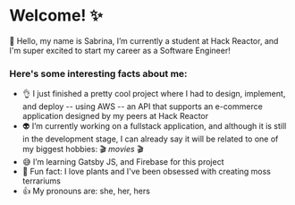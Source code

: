  # Welcome! ✨
👋 Hello, my name is Sabrina, I’m currently a student at Hack Reactor, and I'm super excited to start my career as a Software Engineer!

### Here's some interesting facts about me:
- 👌 I just finished a pretty cool project where I had to design, implement, and deploy -- using AWS -- an API that supports an e-commerce application designed by my peers at Hack Reactor
- 👽 I’m currently working on a fullstack application, and although it is still in the development stage, I can already say it will be related to one of my biggest hobbies: 🎬 *movies* 🎬
- 😅 I’m learning Gatsby JS, and Firebase for this project
- 🌳 Fun fact: I love plants and I've been obsessed with creating moss terrariums
- 👍 My pronouns are: she, her, hers 

<!-- ## Coding Languages:


## Check out my work!


## 📫 Let's stay in touch:
[][]

[linkedin]: https://www.linkedin.com/in/sabrina-gortz/
[FrontEndCapstone]:
[SystemDesignCapstone]: -->
